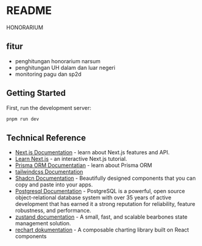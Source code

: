 # README

HONORARIUM

## fitur

- penghitungan honorarium narsum
- penghitungan UH dalam dan luar negeri
- monitoring pagu dan sp2d

## Getting Started

First, run the development server:

```bash
pnpm run dev
```

## Technical Reference

- [Next.js Documentation](https://nextjs.org/docs) - learn about Next.js features and API.
- [Learn Next.js](https://nextjs.org/learn) - an interactive Next.js tutorial.
- [Prisma ORM Documentatian](https://www.prisma.io/docs/orm/overview/introduction) - learn about Prisma ORM
- [tailwindcss Documentation](https://tailwindcss.com/docs/installation)
- [Shadcn Documentation](https://ui.shadcn.com/docs) - Beautifully designed components that you can copy and paste into your apps.
- [Postgresql Documentation](https://www.postgresql.org/docs/current/index.html) - PostgreSQL is a powerful, open source object-relational database system with over 35 years of active development that has earned it a strong reputation for reliability, feature robustness, and performance.
- [zustand documentation](https://zustand.docs.pmnd.rs/getting-started/introduction) - A small, fast, and scalable bearbones state management solution.
- [rechart dokumentation](https://recharts.org/en-US/guide) - A composable charting library built on React components
